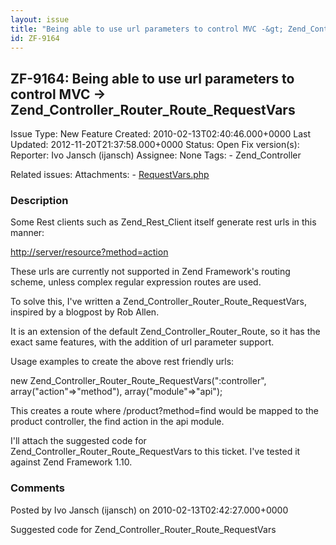 ```yaml
---
layout: issue
title: "Being able to use url parameters to control MVC -&gt; Zend_Controller_Router_Route_RequestVars"
id: ZF-9164
---
```


ZF-9164: Being able to use url parameters to control MVC -> Zend\_Controller\_Router\_Route\_RequestVars
--------------------------------------------------------------------------------------------------------

 Issue Type: New Feature Created: 2010-02-13T02:40:46.000+0000 Last Updated: 2012-11-20T21:37:58.000+0000 Status: Open Fix version(s): 
 Reporter:  Ivo Jansch (ijansch)  Assignee:  None  Tags: - Zend\_Controller
 
 Related issues: 
 Attachments: - [RequestVars.php](/issues/secure/attachment/12737/RequestVars.php)
 
### Description

Some Rest clients such as Zend\_Rest\_Client itself generate rest urls in this manner:

<http://server/resource?method=action>

These urls are currently not supported in Zend Framework's routing scheme, unless complex regular expression routes are used.

To solve this, I've written a Zend\_Controller\_Router\_Route\_RequestVars, inspired by a blogpost by Rob Allen.

It is an extension of the default Zend\_Controller\_Router\_Route, so it has the exact same features, with the addition of url parameter support.

Usage examples to create the above rest friendly urls:

new Zend\_Controller\_Router\_Route\_RequestVars(":controller", array("action"=>"method"), array("module"=>"api");

This creates a route where /product?method=find would be mapped to the product controller, the find action in the api module.

I'll attach the suggested code for Zend\_Controller\_Router\_Route\_RequestVars to this ticket. I've tested it against Zend Framework 1.10.

 

 

### Comments

Posted by Ivo Jansch (ijansch) on 2010-02-13T02:42:27.000+0000

Suggested code for Zend\_Controller\_Router\_Route\_RequestVars

 

 